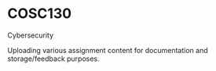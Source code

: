 # COSC130
Cybersecurity

Uploading various assignment content for documentation and storage/feedback purposes. 
